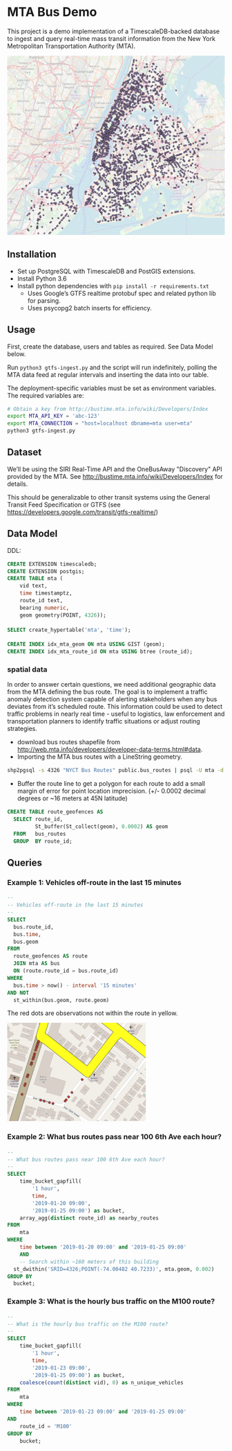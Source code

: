 # MTA Bus Demo

This project is a demo implementation of a TimescaleDB-backed database to ingest and query real-time mass transit information from the New York Metropolitan Transportation Authority (MTA).

![img](./imgs/bus1.png)

## Installation

* Set up PostgreSQL with TimescaleDB and PostGIS extensions.
* Install Python 3.6
* Install python dependencies with `pip install -r requirements.txt`
  - Uses Google’s GTFS realtime protobuf spec and related python lib for parsing.
  - Uses psycopg2 batch inserts for efficiency.

## Usage

First, create the database, users and tables as required. See Data Model below.

Run `python3 gtfs-ingest.py` and the script will run indefinitely, polling the MTA data feed at
regular intervals and inserting the data into our table.

The deployment-specific variables must be set as environment variables. The required
variables are:

```bash
# Obtain a key from http://bustime.mta.info/wiki/Developers/Index
export MTA_API_KEY = 'abc-123'
export MTA_CONNECTION = "host=localhost dbname=mta user=mta"
python3 gtfs-ingest.py
```

## Dataset

We’ll be using the SIRI Real-Time API and the OneBusAway "Discovery" API provided by the MTA. See http://bustime.mta.info/wiki/Developers/Index for details.

This should be generalizable to other transit systems using the General Transit Feed Specification or GTFS (see https://developers.google.com/transit/gtfs-realtime/)


## Data Model

DDL:

```sql
CREATE EXTENSION timescaledb;
CREATE EXTENSION postgis;
CREATE TABLE mta (
    vid text,
    time timestamptz,
    route_id text,
    bearing numeric,
    geom geometry(POINT, 4326));

SELECT create_hypertable('mta', 'time');

CREATE INDEX idx_mta_geom ON mta USING GIST (geom);
CREATE INDEX idx_mta_route_id ON mta USING btree (route_id);
```

### spatial data

In order to answer certain questions, we need additional geographic data from the MTA defining the bus route.
The goal is to implement a traffic anomaly detection system capable of alerting stakeholders when any bus deviates from it’s scheduled route. This information could be used to detect traffic problems in nearly real time - useful to logistics, law enforcement and transportation planners to identify traffic situations or adjust routing strategies.

* download bus routes shapefile from http://web.mta.info/developers/developer-data-terms.html#data.
* Importing the MTA bus routes with a LineString geometry.

```bash
shp2pgsql -s 4326 "NYCT Bus Routes" public.bus_routes | psql -U mta -d mta -h localhost`
```

* Buffer the route line to get a polygon for each route to add a small margin of error for point location imprecision. (+/- 0.0002 decimal degrees or ~16 meters at 45N latitude)

```sql
CREATE TABLE route_geofences AS
  SELECT route_id,
         St_buffer(St_collect(geom), 0.0002) AS geom
  FROM   bus_routes
  GROUP  BY route_id;  
```

## Queries

### Example 1: Vehicles off-route in the last 15 minutes

```sql
--
-- Vehicles off-route in the last 15 minutes
-- 
SELECT
  bus.route_id, 
  bus.time, 
  bus.geom
FROM
  route_geofences AS route 
  JOIN mta AS bus 
  ON (route.route_id = bus.route_id) 
WHERE
  bus.time > now() - interval '15 minutes' 
AND NOT
  st_within(bus.geom, route.geom)
```

The red dots are observations not within the route in yellow.

![img](./imgs/bus2.png)

### Example 2: What bus routes pass near 100 6th Ave each hour?

```sql
--
-- What bus routes pass near 100 6th Ave each hour?
--
SELECT
    time_bucket_gapfill(
        '1 hour',
        time,
        '2019-01-20 09:00',
        '2019-01-25 09:00') as bucket,
    array_agg(distinct route_id) as nearby_routes
FROM
	mta
WHERE
	time between '2019-01-20 09:00' and '2019-01-25 09:00'
	AND
	-- Search within ~160 meters of this building
  st_dwithin('SRID=4326;POINT(-74.00482 40.7233)', mta.geom, 0.002)
GROUP BY
  bucket;
```

### Example 3:  What is the hourly bus traffic on the M100 route?

```sql
--
-- What is the hourly bus traffic on the M100 route?
--
SELECT
    time_bucket_gapfill(
        '1 hour',
        time,
        '2019-01-23 09:00',
        '2019-01-25 09:00') as bucket,
    coalesce(count(distinct vid), 0) as n_unique_vehicles
FROM
    mta
WHERE
    time between '2019-01-23 09:00' and '2019-01-25 09:00'
AND
    route_id = 'M100'
GROUP BY
    bucket;
```
